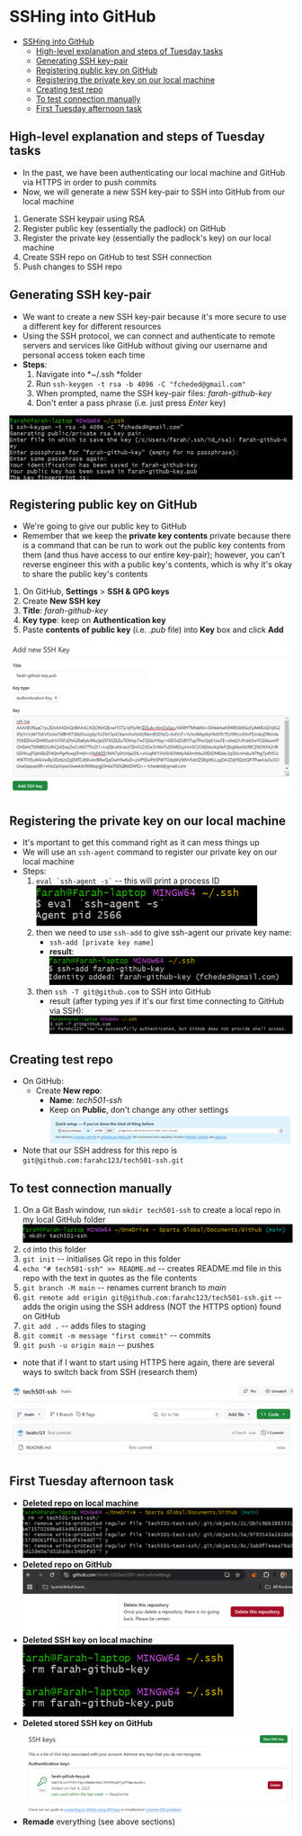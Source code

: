 # SSHing into GitHub

- [SSHing into GitHub](#sshing-into-github)
  - [High-level explanation and steps of Tuesday tasks](#high-level-explanation-and-steps-of-tuesday-tasks)
  - [Generating SSH key-pair](#generating-ssh-key-pair)
  - [Registering public key on GitHub](#registering-public-key-on-github)
  - [Registering the private key on our local machine](#registering-the-private-key-on-our-local-machine)
  - [Creating test repo](#creating-test-repo)
  - [To test connection manually](#to-test-connection-manually)
  - [First Tuesday afternoon task](#first-tuesday-afternoon-task)


## High-level explanation and steps of Tuesday tasks

- In the past, we have been authenticating our local machine and GitHub via HTTPS in order to push commits
- Now, we will generate a new SSH key-pair to SSH into GitHub from our local machine

1. Generate SSH keypair using RSA
2. Register public key (essentially the padlock) on GitHub
3. Register the private key (essentially the padlock's key) on our local machine
4. Create SSH repo on GitHub to test SSH connection
5. Push changes to SSH repo

## Generating SSH key-pair

- We want to create a new SSH key-pair because it's more secure to use a different key for different resources
- Using the SSH protocol, we can connect and authenticate to remote servers and services like GitHub without giving our username and personal access token each time
- **Steps**:
  1. Navigate into *~/.ssh *folder
  2. Run `ssh-keygen -t rsa -b 4096 -C "fcheded@gmail.com"`
  3. When prompted, name the SSH key-pair files: *farah-github-key*
  4. Don't enter a pass phrase (i.e. just press *Enter* key)

![alt text](images-SSH-repo/image-4.png)

## Registering public key on GitHub

- We're going to give our public key to GitHub
- Remember that we keep the **private key contents** private because there is a command that can be run to work out the public key contents from them (and thus have access to our entire key-pair); however, you can't reverse engineer this with a public key's contents, which is why it's okay to share the public key's contents
1. On GitHub, **Settings** > **SSH & GPG keys**
2. Create **New SSH key**
3. **Title**: *farah-github-key*
4. **Key type**: keep on **Authentication key**
5. Paste **contents of public key** (i.e. *.pub* file) into **Key** box and click **Add**

![alt text](images-SSH-repo/image-6.png)

## Registering the private key on our local machine

- It's mportant to get this command right as it can mess things up
- We will use an `ssh-agent` command to register our private key on our local machine
- Steps:
    1. <code>eval \`ssh-agent -s`</code> -- this will print a process ID
    ![alt text](images-SSH-repo/image-7.png)
    2. then we need to use `ssh-add` to give ssh-agent our private key name:
       - `ssh-add [private key name]`
       - **result**:
        ![alt text](images-SSH-repo/image-8.png)
    3. then `ssh -T git@github.com` to SSH into GitHub
       - result (after typing *yes* if it's our first time connecting to GitHub via SSH):
![alt text](images-SSH-repo/image-9.png)

## Creating test repo

- On GitHub:
  - Create **New repo**:
    - **Name**: *tech501-ssh*
    - Keep on **Public**, don't change any other settings
![alt text](images-SSH-repo/image.png)
- Note that our SSH address for this repo is  `git@github.com:farahc123/tech501-ssh.git`

## To test connection manually
  1. On a Git Bash window, run `mkdir tech501-ssh` to create a local repo in my local GitHub folder
![alt text](images-SSH-repo/image-10.png)
  2. `cd` into this folder
  3. `git init` -- initialises Git repo in this folder
  4. `echo "# tech501-ssh" >> README.md` -- creates README.md file in this repo with the text in quotes as the file contents
  5. `git branch -M main` -- renames current branch to *main*
  6. `git remote add origin git@github.com:farahc123/tech501-ssh.git` -- adds the origin using the SSH address (NOT the HTTPS option) found on GitHub 
  7. `git add .` -- adds files to staging
  8. `git commit -m message "first commit"` -- commits
  9.  `git push -u origin main` -- pushes
- note that if I want to start using HTTPS here again, there are several ways to switch back from SSH (research them)

![alt text](images-SSH-repo/image-11.png)

## First Tuesday afternoon task
- **Deleted repo on local machine**
![alt text](images-SSH-repo/image-2.png)
- **Deleted repo on GitHub**
![alt text](images-SSH-repo/image-3.png)
- **Deleted SSH key on local machine**
![alt text](images-SSH-repo/image-1.png)
- **Deleted stored SSH key on GitHub**
![alt text](images-SSH-repo/image-5.png)
- **Remade** everything (see above sections)